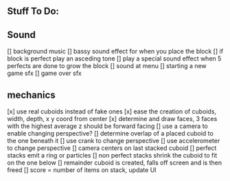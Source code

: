 Stuff To Do:
-----------------

Sound
------
[] background music
[] bassy sound effect for when you place the block
[] if block is perfect play an asceding tone 
[] play a special sound effect when 5 perfects are done to grow the block
[] sound at menu
[] starting a new game sfx
[] game over sfx

mechanics
----------
[x] use real cuboids instead of fake ones
[x] ease the creation of cuboids, width, depth, x y coord from center
[x] determine and draw faces, 3 faces with the highest average z should be forward facing
[] use a camera to enable changing perspective? 
[] determine overlap of a placed cuboid to the one beneath it
[] use crank to change perspective
[] use accelerometer to change perspective
[] camera centers on last stacked cuboid
[] perfect stacks emit a ring or particles
[] non perfect stacks shrink the cuboid to fit on the one below
[] remainder cuboid is created, falls off screen and is then freed
[] score = number of items on stack, update UI
